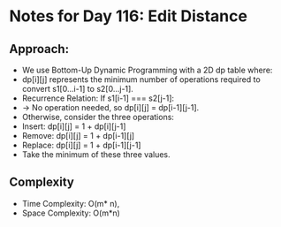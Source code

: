 # Notes for Day 116: Edit Distance

## Approach:

- We use Bottom-Up Dynamic Programming with a 2D dp table where:
- dp[i][j] represents the minimum number of operations required to convert s1[0...i-1] to s2[0...j-1].
- Recurrence Relation: If s1[i-1] === s2[j-1]:
- → No operation needed, so dp[i][j] = dp[i-1][j-1].
- Otherwise, consider the three operations:
- Insert: dp[i][j] = 1 + dp[i][j-1]
- Remove: dp[i][j] = 1 + dp[i-1][j]
- Replace: dp[i][j] = 1 + dp[i-1][j-1]
- Take the minimum of these three values.

## Complexity

- Time Complexity: O(m\* n),
- Space Complexity: O(m\*n)
